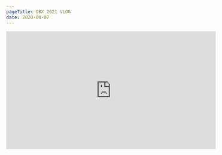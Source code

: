 ```yaml
---
pageTitle: OBX 2021 VLOG
date: 2020-04-07
---
```


<iframe width="560" height="315" src="https://www.youtube.com/embed/kQIaVxCLSHI" title="YouTube video player" frameborder="0" allow="accelerometer; autoplay; clipboard-write; encrypted-media; gyroscope; picture-in-picture" allowfullscreen></iframe>
